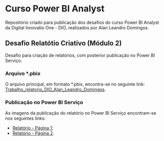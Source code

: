 # Curso Power BI Analyst
Repositório criado para publicação dos desafios do curso Power BI Analyst da Digital Innovatio One - DIO, realizados por Alan Leandro Domingos.

## Desafio Relatótio Criativo (Módulo 2)

Desafio para criação de relatórios, com posterior publicação no Power BI Serviço.

### Arquivo *.pbix
O arquivo principal, em formato *.pbix, encontra-se no seguinte link: [Trabalho_relatorio_DIO_Alan_Leandro_Domingos](https://github.com/geekybirdone/power_bi_analyst/blob/main/M%C3%B3dulo%202/Desafio%20de%20Projeto/Trabalho_relatorio_DIO_Alan_Leandro_Domingos.pbix).

### Publicação no Power BI Serviço
As imagens da publicação do relatório no Power BI Serviço encontram-se nos seguintes links:

* [Relatório - Página 1](https://github.com/geekybirdone/power_bi_analyst/blob/main/M%C3%B3dulo%202/Desafio%20de%20Projeto/Pagina_1_relatorio.png);
* [Relatório - Página 2](https://github.com/geekybirdone/power_bi_analyst/blob/main/M%C3%B3dulo%202/Desafio%20de%20Projeto/Pagina_2_relatorio.png).

